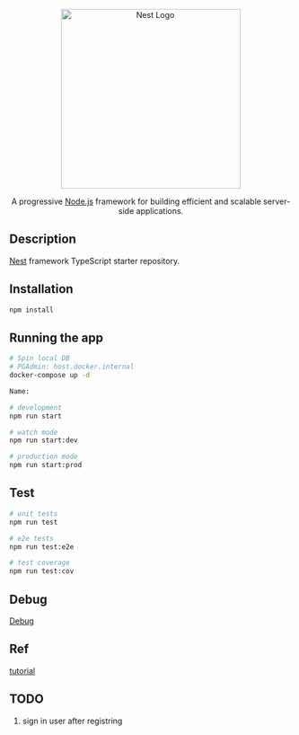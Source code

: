 <p align="center">
  <a href="http://nestjs.com/" target="blank"><img src="https://nestjs.com/img/logo_text.svg" width="320" alt="Nest Logo" /></a>
</p>

[circleci-image]: https://img.shields.io/circleci/build/github/nestjs/nest/master?token=abc123def456
[circleci-url]: https://circleci.com/gh/nestjs/nest

  <p align="center">A progressive <a href="http://nodejs.org" target="_blank">Node.js</a> framework for building efficient and scalable server-side applications.</p>
    <p align="center">
</p>

## Description

[Nest](https://github.com/nestjs/nest) framework TypeScript starter repository.

## Installation

```bash
npm install
```

## Running the app

```bash
# Spin local DB
# PGAdmin: host.docker.internal
docker-compose up -d

Name: 

# development
npm run start

# watch mode
npm run start:dev

# production mode
npm run start:prod
```

## Test

```bash
# unit tests
npm run test

# e2e tests
npm run test:e2e

# test coverage
npm run test:cov
```

## Debug

[Debug](https://medium.com/javascript-in-plain-english/debugging-nestjs-in-vscode-d474a088c63b)

## Ref
[tutorial](https://wanago.io/2020/07/06/api-nestjs-unit-tests/)

## TODO

1. sign in user after registring
